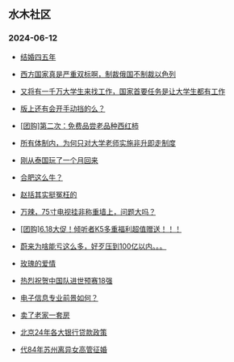 ## 水木社区 
### 2024-06-12

+ [结婚四五年](https://www.mysmth.net/nForum/article/FamilyLife/1766735142)

+ [西方国家真是严重双标啊，制裁俄国不制裁以色列](https://www.mysmth.net/nForum/article/Geography/584634)

+ [又将有一千万大学生来找工作，国家首要任务是让大学生都有工作](https://www.mysmth.net/nForum/article/WorkingLife/65830)

+ [版上还有会开手动挡的么？](https://www.mysmth.net/nForum/article/AutoWorld/1944850086)

+ [[团购]第二次：免费品尝老品种西红柿](https://www.mysmth.net/nForum/article/ADAgent_TG/1322304)

+ [所有体制内，为何只对大学老师实施非升即走制度](https://www.mysmth.net/nForum/article/QingJiao/871317)

+ [刚从泰国玩了一个月回来](https://www.mysmth.net/nForum/article/Travel/997794)

+ [合肥这么牛？](https://www.mysmth.net/nForum/article/OurEstate/3004838)

+ [赵括其实挺冤枉的](https://www.mysmth.net/nForum/article/Emprise/388107)

+ [万辣，75寸电视挂非称重墙上，问题大吗？](https://www.mysmth.net/nForum/article/CouponsLife/4489715)

+ [[团购]6.18大促！倾听者K5多重福利超值赠送！！！](https://www.mysmth.net/nForum/article/ADAgent_TG/1322361)

+ [蔚来为啥能亏这么多，好歹压到100亿以内。。。](https://www.mysmth.net/nForum/article/GreenAuto/1602733)

+ [玫瑰的爱情](https://www.mysmth.net/nForum/article/TV/1684578)

+ [热烈祝贺中国队进世预赛18强](https://www.mysmth.net/nForum/article/WorldSoccer/18086784)

+ [电子信息专业前景如何？](https://www.mysmth.net/nForum/article/GaoKao/558089)

+ [卖了老家一套房](https://www.mysmth.net/nForum/article/OurEstate/3005559)

+ [北京24年各大银行贷款政策](https://www.mysmth.net/nForum/article/Stock/10861701)

+ [代84年苏州离异女高管征婚](https://www.mysmth.net/nForum/article/PieLove/2884628)

